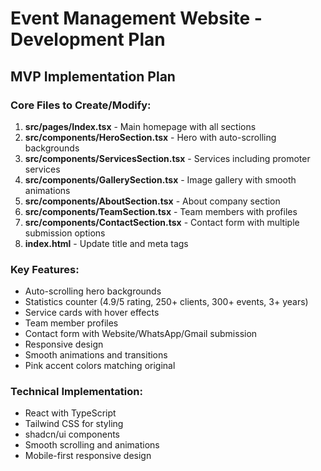 # Event Management Website - Development Plan

## MVP Implementation Plan

### Core Files to Create/Modify:
1. **src/pages/Index.tsx** - Main homepage with all sections
2. **src/components/HeroSection.tsx** - Hero with auto-scrolling backgrounds
3. **src/components/ServicesSection.tsx** - Services including promoter services
4. **src/components/GallerySection.tsx** - Image gallery with smooth animations
5. **src/components/AboutSection.tsx** - About company section
6. **src/components/TeamSection.tsx** - Team members with profiles
7. **src/components/ContactSection.tsx** - Contact form with multiple submission options
8. **index.html** - Update title and meta tags

### Key Features:
- Auto-scrolling hero backgrounds
- Statistics counter (4.9/5 rating, 250+ clients, 300+ events, 3+ years)
- Service cards with hover effects
- Team member profiles
- Contact form with Website/WhatsApp/Gmail submission
- Responsive design
- Smooth animations and transitions
- Pink accent colors matching original

### Technical Implementation:
- React with TypeScript
- Tailwind CSS for styling
- shadcn/ui components
- Smooth scrolling and animations
- Mobile-first responsive design
